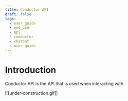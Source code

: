 ```yaml
---
title: Conductor API
draft: false
tags:
  - user_guide
  - end_user
  - api
  - conductor
  - chatbot
  - user guide
---
```


# Introduction

Conductor API is the API that is used when interacting with

![[under-construction.gif]]